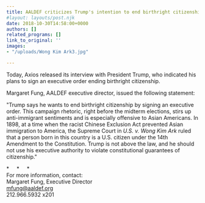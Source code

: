 ```yaml
---
title: AALDEF criticizes Trump's intention to end birthright citizenship
#layout: layouts/post.njk
date: 2018-10-30T14:58:00+0000
authors: []
related_programs: []
link_to_original: ''
images:
- "/uploads/Wong Kim Ark3.jpg"

---
```

Today, Axios released its interview with President Trump, who indicated his plans to sign an executive order ending birthright citizenship. 

Margaret Fung, AALDEF executive director, issued the following statement:

"Trump says he wants to end birthright citizenship by signing an executive order. This campaign rhetoric, right before the midterm elections, stirs up anti-immigrant sentiments and is especially offensive to Asian Americans. In 1898, at a time when the racist Chinese Exclusion Act prevented Asian immigration to America, the Supreme Court in _U.S. v. Wong Kim Ark_ ruled that a person born in this country is a U.S. citizen under the 14th Amendment to the Constitution. Trump is not above the law, and he should not use his executive authority to violate constitutional guarantees of citizenship."  
  
\*     *     *  
For more information, contact:  
Margaret Fung, Executive Director  
mfung@aaldef.org  
212\.966.5932 x201